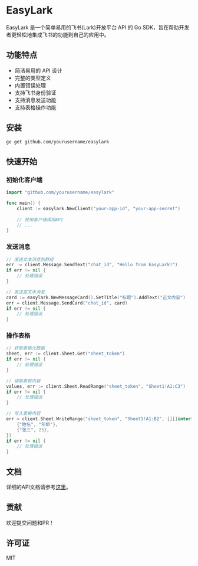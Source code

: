 # EasyLark

EasyLark 是一个简单易用的飞书(Lark)开放平台 API 的 Go SDK，旨在帮助开发者更轻松地集成飞书的功能到自己的应用中。

## 功能特点

- 简洁易用的 API 设计
- 完整的类型定义
- 内置错误处理
- 支持飞书身份验证
- 支持消息发送功能
- 支持表格操作功能

## 安装

```bash
go get github.com/yourusername/easylark
```

## 快速开始

### 初始化客户端

```go
import "github.com/yourusername/easylark"

func main() {
    client := easylark.NewClient("your-app-id", "your-app-secret")
    
    // 使用客户端调用API
    // ...
}
```

### 发送消息

```go
// 发送文本消息到群组
err := client.Message.SendText("chat_id", "Hello from EasyLark!")
if err != nil {
    // 处理错误
}

// 发送富文本消息
card := easylark.NewMessageCard().SetTitle("标题").AddText("正文内容")
err = client.Message.SendCard("chat_id", card)
if err != nil {
    // 处理错误
}
```

### 操作表格

```go
// 获取表格元数据
sheet, err := client.Sheet.Get("sheet_token")
if err != nil {
    // 处理错误
}

// 读取表格内容
values, err := client.Sheet.ReadRange("sheet_token", "Sheet1!A1:C3")
if err != nil {
    // 处理错误
}

// 写入表格内容
err = client.Sheet.WriteRange("sheet_token", "Sheet1!A1:B2", [][]interface{}{
    {"姓名", "年龄"},
    {"张三", 25},
})
if err != nil {
    // 处理错误
}
```

## 文档

详细的API文档请参考[这里](https://godoc.org/github.com/qqxhb/easylark)。

## 贡献

欢迎提交问题和PR！

## 许可证

MIT
